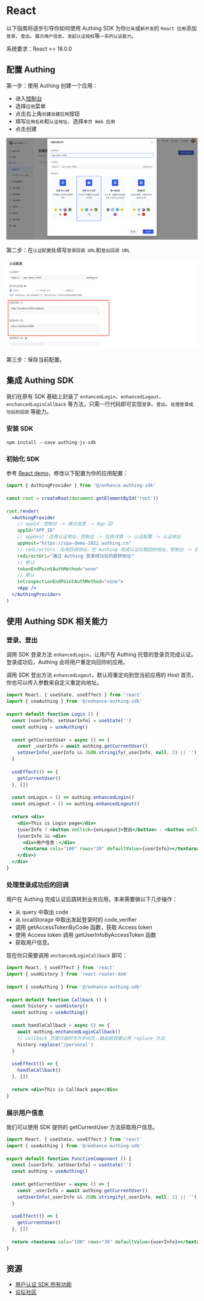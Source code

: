 # React 

以下指南将逐步引导你如何使用 Authing SDK 为你`已有`或`新开发`的 `React 应用`添加`登录`、`登出`、`展示用户信息`、`发起认证授权`等`一系列认证能力`。

系统要求：React >= 18.0.0

<AppDetailSiderBar />

## 配置 Authing

第一步：使用 Authing 创建一个应用：

- 进入<a href="https://console.authing.cn/" target="blank">控制台</a>
- 选择`应用`菜单
- 点击右上角`创建自建应用`按钮
- 填写`应用名称`和`认证地址`、选择`单页 Web 应用`
- 点击创建

![image](./doc-assets/1.png)

第二步：在`认证配置`处填写`登录回调 URL`和`登出回调 URL`

![image](./doc-assets/2.png)

第三步：保存当前配置。

## 集成 Authing SDK

我们在原有 SDK 基础上封装了 `enhancedLogin`、`enhancedLogout`、`enchancedLoginCallback` 等方法，只需一行代码即可实现`登录`、`登出`、`处理登录成功后的回调` 等能力。

### 安装 SDK

``` shell
npm install --save authing-js-sdk
```

### 初始化 SDK

参考 [React demo](./index.jsx)，修改以下配置为你的应用配置：

``` jsx
import { AuthingProvider } from '@/enhance-authing-sdk'

const root = createRoot(document.getElementById('root'))

root.render(
  <AuthingProvider
    // appId：控制台 -> 端点信息 -> App ID
    appId="APP_ID"
    // appHost：应用认证地址，控制台 -> 应用详情 -> 认证配置 -> 认证地址
    appHost="https://spa-demo-2022.authing.cn"
    // redirectUri：应用回调地址，在 Authing 完成认证后跳回的地址。控制台 -> 应用详情 -> 认证配置 -> 登录回调 URL
    redirectUri="通过 Authing 登录成功后的跳转地址"
    // 默认
    tokenEndPointAuthMethod="none"
    // 默认
    introspectionEndPointAuthMethod="none">
    <App />
  </AuthingProvider>
)
```

## 使用 Authing SDK 相关能力

### 登录、登出

调用 SDK 登录方法 `enhancedLogin`，让用户在 Authing 托管的登录页完成认证。登录成功后，Authing 会将用户重定向回你的应用。

调用 SDK 登出方法 `enhancedLogout`，默认将重定向到您当前应用的 Host 首页，你也可以传入参数来自定义重定向地址。

``` jsx
import React, { useState, useEffect } from 'react'
import { useAuthing } from '@/enhance-authing-sdk'

export default function Login () {
  const [userInfo, setUserInfo] = useState('')
  const authing = useAuthing()

  const getCurrentUser = async () => {
    const _userInfo = await authing.getCurrentUser()
    setUserInfo(_userInfo && JSON.stringify(_userInfo, null, 2) || '')
  }

  useEffect(() => {
    getCurrentUser()
  }, [])

  const onLogin = () => authing.enhancedLogin()
  const onLogout = () => authing.enhancedLogout()

  return <div>
    <div>This is Login page</div>
    {userInfo ? <button onClick={onLogout}>登出</button> : <button onClick={onLogin}>登录</button>}
    {userInfo && <div>
      <div>用户信息：</div>
      <textarea cols="100" rows="30" defaultValue={userInfo}></textarea>
    </div>}
  </div>
}
```

### 处理登录成功后的回调

用户在 Authing 完成认证后跳转到业务应用。本来需要做以下几步操作：

- 从 query 中取出 code
- 从 localStorage 中取出发起登录时的 code_verifier
- 调用 getAccessTokenByCode 函数，获取 Access token
- 使用 Access token 调用 getUserInfoByAccessToken 函数
- 获取用户信息。

现在你只需要调用 `enchancedLoginCallback` 即可：

``` jsx
import React, { useEffect } from 'react'
import { useHistory } from 'react-router-dom'

import { useAuthing } from '@/enhance-authing-sdk'

export default function Callback () {
  const history = useHistory()
  const authing = useAuthing()

  const handleCallback = async () => {
    await authing.enchancedLoginCallback()
    // callback 页面只临时作为中间页，路由跳转建议用 replace 方法
    history.replace('/personal')
  }

  useEffect(() => {
    handleCallback()
  }, [])

  return <div>This is Callback page</div>
}
```

### 展示用户信息

我们可以使用 SDK 提供的 getCurrentUser 方法获取用户信息。

``` jsx
import React, { useState, useEffect } from 'react'
import { useAuthing } from '@/enhance-authing-sdk'

export default function FunctionComponent () {
  const [userInfo, setUserInfo] = useState('')
  const authing = useAuthing()

  const getCurrentUser = async () => {
    const _userInfo = await authing.getCurrentUser()
    setUserInfo(_userInfo && JSON.stringify(_userInfo, null, 2) || '')
  }

  useEffect(() => {
    getCurrentUser()
  }, [])

  return <textarea cols="100" rows="30" defaultValue={userInfo}></textarea>
}
```

## 资源

- [用户认证 SDK 所有功能](https://docs.authing.cn/v2/reference/sdk-for-node/authentication/)
- [论坛社区](https://forum.authing.cn/)
